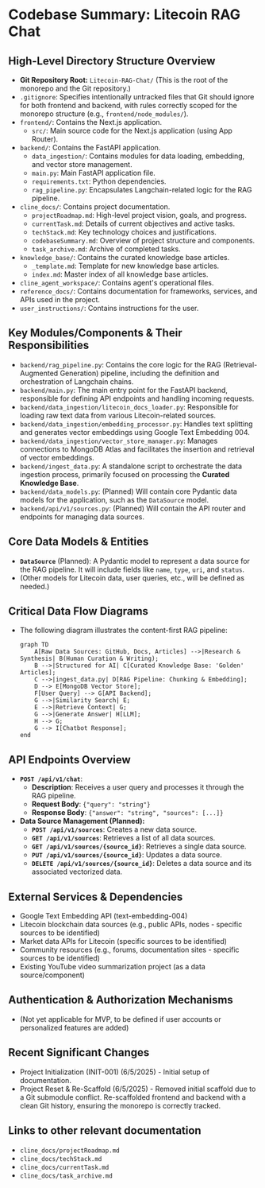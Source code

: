 # Codebase Summary: Litecoin RAG Chat

## High-Level Directory Structure Overview
*   **Git Repository Root:** `Litecoin-RAG-Chat/` (This is the root of the monorepo and the Git repository.)
*   `.gitignore`: Specifies intentionally untracked files that Git should ignore for both frontend and backend, with rules correctly scoped for the monorepo structure (e.g., `frontend/node_modules/`).
*   `frontend/`: Contains the Next.js application.
    *   `src/`: Main source code for the Next.js application (using App Router).
*   `backend/`: Contains the FastAPI application.
    *   `data_ingestion/`: Contains modules for data loading, embedding, and vector store management.
    *   `main.py`: Main FastAPI application file.
    *   `requirements.txt`: Python dependencies.
    *   `rag_pipeline.py`: Encapsulates Langchain-related logic for the RAG pipeline.
*   `cline_docs/`: Contains project documentation.
    *   `projectRoadmap.md`: High-level project vision, goals, and progress.
    *   `currentTask.md`: Details of current objectives and active tasks.
    *   `techStack.md`: Key technology choices and justifications.
    *   `codebaseSummary.md`: Overview of project structure and components.
    *   `task_archive.md`: Archive of completed tasks.
*   `knowledge_base/`: Contains the curated knowledge base articles.
    *   `_template.md`: Template for new knowledge base articles.
    *   `index.md`: Master index of all knowledge base articles.
*   `cline_agent_workspace/`: Contains agent's operational files.
*   `reference_docs/`: Contains documentation for frameworks, services, and APIs used in the project.
*   `user_instructions/`: Contains instructions for the user.

## Key Modules/Components & Their Responsibilities
*   `backend/rag_pipeline.py`: Contains the core logic for the RAG (Retrieval-Augmented Generation) pipeline, including the definition and orchestration of Langchain chains.
*   `backend/main.py`: The main entry point for the FastAPI backend, responsible for defining API endpoints and handling incoming requests.
*   `backend/data_ingestion/litecoin_docs_loader.py`: Responsible for loading raw text data from various Litecoin-related sources.
*   `backend/data_ingestion/embedding_processor.py`: Handles text splitting and generates vector embeddings using Google Text Embedding 004.
*   `backend/data_ingestion/vector_store_manager.py`: Manages connections to MongoDB Atlas and facilitates the insertion and retrieval of vector embeddings.
*   `backend/ingest_data.py`: A standalone script to orchestrate the data ingestion process, primarily focused on processing the **Curated Knowledge Base**.
*   `backend/data_models.py`: (Planned) Will contain core Pydantic data models for the application, such as the `DataSource` model.
*   `backend/api/v1/sources.py`: (Planned) Will contain the API router and endpoints for managing data sources.

## Core Data Models & Entities
*   **`DataSource`** (Planned): A Pydantic model to represent a data source for the RAG pipeline. It will include fields like `name`, `type`, `uri`, and `status`.
*   (Other models for Litecoin data, user queries, etc., will be defined as needed.)

## Critical Data Flow Diagrams
*   The following diagram illustrates the content-first RAG pipeline:
    ```mermaid
    graph TD
        A[Raw Data Sources: GitHub, Docs, Articles] -->|Research & Synthesis| B(Human Curation & Writing);
        B -->|Structured for AI| C[Curated Knowledge Base: 'Golden' Articles];
        C -->|ingest_data.py| D[RAG Pipeline: Chunking & Embedding];
        D --> E[MongoDB Vector Store];
        F[User Query] --> G[API Backend];
        G -->|Similarity Search| E;
        E -->|Retrieve Context| G;
        G -->|Generate Answer| H[LLM];
        H --> G;
        G --> I[Chatbot Response];
    end
    ```

## API Endpoints Overview
*   **`POST /api/v1/chat`**:
    *   **Description**: Receives a user query and processes it through the RAG pipeline.
    *   **Request Body**: `{"query": "string"}`
    *   **Response Body**: `{"answer": "string", "sources": [...]}`
*   **Data Source Management (Planned):**
    *   **`POST /api/v1/sources`**: Creates a new data source.
    *   **`GET /api/v1/sources`**: Retrieves a list of all data sources.
    *   **`GET /api/v1/sources/{source_id}`**: Retrieves a single data source.
    *   **`PUT /api/v1/sources/{source_id}`**: Updates a data source.
    *   **`DELETE /api/v1/sources/{source_id}`**: Deletes a data source and its associated vectorized data.

## External Services & Dependencies
*   Google Text Embedding API (text-embedding-004)
*   Litecoin blockchain data sources (e.g., public APIs, nodes - specific sources to be identified)
*   Market data APIs for Litecoin (specific sources to be identified)
*   Community resources (e.g., forums, documentation sites - specific sources to be identified)
*   Existing YouTube video summarization project (as a data source/component)

## Authentication & Authorization Mechanisms
*   (Not yet applicable for MVP, to be defined if user accounts or personalized features are added)

## Recent Significant Changes
*   Project Initialization (INIT-001) (6/5/2025) - Initial setup of documentation.
*   Project Reset & Re-Scaffold (6/5/2025) - Removed initial scaffold due to a Git submodule conflict. Re-scaffolded frontend and backend with a clean Git history, ensuring the monorepo is correctly tracked.

## Links to other relevant documentation
*   `cline_docs/projectRoadmap.md`
*   `cline_docs/techStack.md`
*   `cline_docs/currentTask.md`
*   `cline_docs/task_archive.md`
